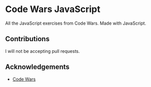 # Code Wars JavaScript
All the JavaScript exercises from Code Wars. Made with JavaScript.

## Contributions
I will not be accepting pull requests.

## Acknowledgements
* [Code Wars](https://www.codewars.com/)